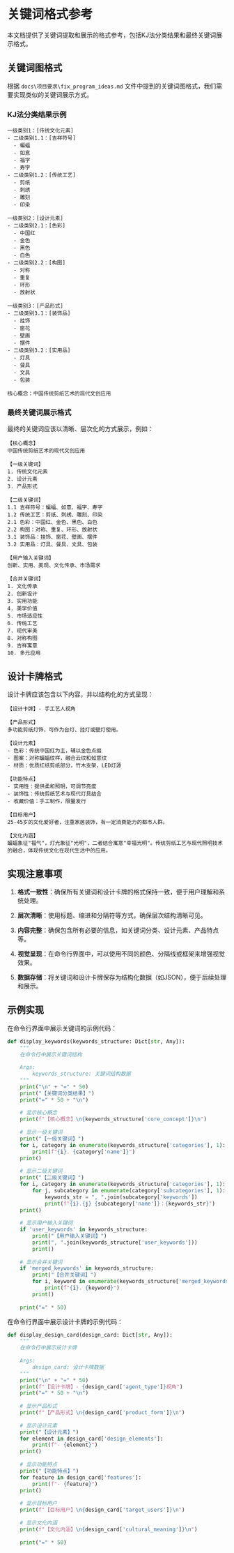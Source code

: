 # 关键词格式参考

本文档提供了关键词提取和展示的格式参考，包括KJ法分类结果和最终关键词展示格式。

## 关键词图格式

根据 `docs\项目要求\fix_program_ideas.md` 文件中提到的关键词图格式，我们需要实现类似的关键词展示方式。

### KJ法分类结果示例

```
一级类别1：[传统文化元素]
- 二级类别1.1：[吉祥符号]
  - 蝙蝠
  - 如意
  - 福字
  - 寿字
- 二级类别1.2：[传统工艺]
  - 剪纸
  - 刺绣
  - 雕刻
  - 印染

一级类别2：[设计元素]
- 二级类别2.1：[色彩]
  - 中国红
  - 金色
  - 黑色
  - 白色
- 二级类别2.2：[构图]
  - 对称
  - 重复
  - 环形
  - 放射状

一级类别3：[产品形式]
- 二级类别3.1：[装饰品]
  - 挂饰
  - 窗花
  - 壁画
  - 摆件
- 二级类别3.2：[实用品]
  - 灯具
  - 餐具
  - 文具
  - 包装

核心概念：中国传统剪纸艺术的现代文创应用
```

### 最终关键词展示格式

最终的关键词应该以清晰、层次化的方式展示，例如：

```
【核心概念】
中国传统剪纸艺术的现代文创应用

【一级关键词】
1. 传统文化元素
2. 设计元素
3. 产品形式

【二级关键词】
1.1 吉祥符号：蝙蝠、如意、福字、寿字
1.2 传统工艺：剪纸、刺绣、雕刻、印染
2.1 色彩：中国红、金色、黑色、白色
2.2 构图：对称、重复、环形、放射状
3.1 装饰品：挂饰、窗花、壁画、摆件
3.2 实用品：灯具、餐具、文具、包装

【用户输入关键词】
创新、实用、美观、文化传承、市场需求

【合并关键词】
1. 文化传承
2. 创新设计
3. 实用功能
4. 美学价值
5. 市场适应性
6. 传统工艺
7. 现代审美
8. 对称构图
9. 吉祥寓意
10. 多元应用
```

## 设计卡牌格式

设计卡牌应该包含以下内容，并以结构化的方式呈现：

```
【设计卡牌】- 手工艺人视角

【产品形式】
多功能剪纸灯饰，可作为台灯、挂灯或壁灯使用。

【设计元素】
- 色彩：传统中国红为主，辅以金色点缀
- 图案：对称蝙蝠纹样，融合云纹和如意纹
- 材质：优质红纸剪纸部分，竹木支架，LED灯源

【功能特点】
- 实用性：提供柔和照明，可调节亮度
- 装饰性：传统剪纸艺术与现代灯具结合
- 收藏价值：手工制作，限量发行

【目标用户】
25-45岁的文化爱好者，注重家居装饰，有一定消费能力的都市人群。

【文化内涵】
蝙蝠象征"福气"，灯光象征"光明"，二者结合寓意"幸福光明"。传统剪纸工艺与现代照明技术的融合，体现传统文化在现代生活中的应用。
```

## 实现注意事项

1. **格式一致性**：确保所有关键词和设计卡牌的格式保持一致，便于用户理解和系统处理。

2. **层次清晰**：使用标题、缩进和分隔符等方式，确保层次结构清晰可见。

3. **内容完整**：确保包含所有必要的信息，如关键词分类、设计元素、产品特点等。

4. **视觉呈现**：在命令行界面中，可以使用不同的颜色、分隔线或框架来增强视觉效果。

5. **数据存储**：将关键词和设计卡牌保存为结构化数据（如JSON），便于后续处理和展示。

## 示例实现

在命令行界面中展示关键词的示例代码：

```python
def display_keywords(keywords_structure: Dict[str, Any]):
    """
    在命令行中展示关键词结构
    
    Args:
        keywords_structure: 关键词结构数据
    """
    print("\n" + "=" * 50)
    print("【关键词分类结果】")
    print("=" * 50 + "\n")
    
    # 显示核心概念
    print(f"【核心概念】\n{keywords_structure['core_concept']}\n")
    
    # 显示一级关键词
    print("【一级关键词】")
    for i, category in enumerate(keywords_structure['categories'], 1):
        print(f"{i}. {category['name']}")
    print()
    
    # 显示二级关键词
    print("【二级关键词】")
    for i, category in enumerate(keywords_structure['categories'], 1):
        for j, subcategory in enumerate(category['subcategories'], 1):
            keywords_str = ", ".join(subcategory['keywords'])
            print(f"{i}.{j} {subcategory['name']}：{keywords_str}")
    print()
    
    # 显示用户输入关键词
    if 'user_keywords' in keywords_structure:
        print("【用户输入关键词】")
        print(", ".join(keywords_structure['user_keywords']))
        print()
    
    # 显示合并关键词
    if 'merged_keywords' in keywords_structure:
        print("【合并关键词】")
        for i, keyword in enumerate(keywords_structure['merged_keywords'], 1):
            print(f"{i}. {keyword}")
        print()
    
    print("=" * 50)
```

在命令行界面中展示设计卡牌的示例代码：

```python
def display_design_card(design_card: Dict[str, Any]):
    """
    在命令行中展示设计卡牌
    
    Args:
        design_card: 设计卡牌数据
    """
    print("\n" + "=" * 50)
    print(f"【设计卡牌】- {design_card['agent_type']}视角")
    print("=" * 50 + "\n")
    
    # 显示产品形式
    print(f"【产品形式】\n{design_card['product_form']}\n")
    
    # 显示设计元素
    print("【设计元素】")
    for element in design_card['design_elements']:
        print(f"- {element}")
    print()
    
    # 显示功能特点
    print("【功能特点】")
    for feature in design_card['features']:
        print(f"- {feature}")
    print()
    
    # 显示目标用户
    print(f"【目标用户】\n{design_card['target_users']}\n")
    
    # 显示文化内涵
    print(f"【文化内涵】\n{design_card['cultural_meaning']}\n")
    
    print("=" * 50)
```
